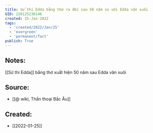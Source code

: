 ```yaml
---
title: Sử thi Edda bằng thơ ra đời sau 50 năm so với Edda văn xuôi
UID: 220125230146
created: 25-Jan-2022
tags:
  - 'created/2022/Jan/25'
  - 'evergreen'
  - 'permanent/fact'
publish: True
---
```

## Notes:
[[Sử thi Edda]] bằng thơ xuất hiện 50 năm sau Edda văn xuôi

## Source:
- [[@ wiki, Thần thoại Bắc Âu]]



## Created:
- [[2022-01-25]]
